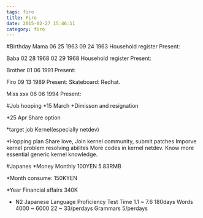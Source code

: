 ```yaml
---
tags: firo
title: Firo
date: 2015-02-27 15:46:11
category: firo
---
```


#Birthday
Mama
06 25 1963
09 24 1963 Household register
Present:

Baba
02 28 1968
02 29 1968 Household register
Present:

Brother
01 06 1991
Present:

Firo
09 13 1989
Present: Skateboard: Redhat.

Miss xxx
06 06 1994
Present:

#Job hooping
*15 March +Dimisson and resignation

*25 Apr Share option

*target job
Kernel(especially netdev)

*Hopping plan
Share love, Join kernel community, submit patches
Imporve kernel problem resolving abilites
More codes in kernel netdev.
Know more essential generic kernel knowledge.

#Japanes
*Money Monthly
100YEN			5.83RMB

*Month consume:
150KYEN

*Year Financial affairs
340K

* N2 Japanese Language Proficiency Test
Time 1.1 ~ 7.6				180days
Words 4000 ~ 6000			22 ~ 33/perdays
Grammars					5/perdays

